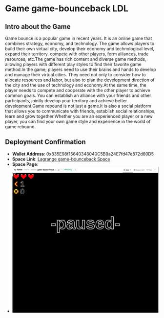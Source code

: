 # Game game-bounceback LDL

## Intro about the Game
Game bounce is a popular game in recent years. It is an online game that combines strategy, economy, and technology. The game allows players to build their own virtual city, develop their economy and technological level, expand their territory, compete with other players, form alliances, trade resources, etc.The game has rich content and diverse game methods, allowing players with different play styles to find their favorite game method.In the game, players need to use their brains and hands to develop and manage their virtual cities. They need not only to consider how to allocate resources and labor, but also to plan the development direction of the city and the use of technology and economy.At the same time, the player needs to compete and cooperate with the other player to achieve common goals. You can establish an alliance with your friends and other participants, jointly develop your territory and achieve better development.Game rebound is not just a game.It is also a social platform that allows you to communicate with friends, establish social relationships, learn and grow together.Whether you are an experienced player or a new player, you can find your own game style and experience in the world of game rebound.
## Deployment Confirmation

- **Wallet Address**: 0x835E98f15640348040C5B9a24E7fd47e872d60D5
- **Space Link**: [Lagrange game-bounceback Space](https://lagrangedao.org/spaces/0x835E98f15640348040C5B9a24E7fd47e872d60D5/game-bounceback/app)
- **Space Page**:
- ![image](https://github.com/harleyLuke/awesome-swanchain/blob/images/images/game-bounceback.jpg)

